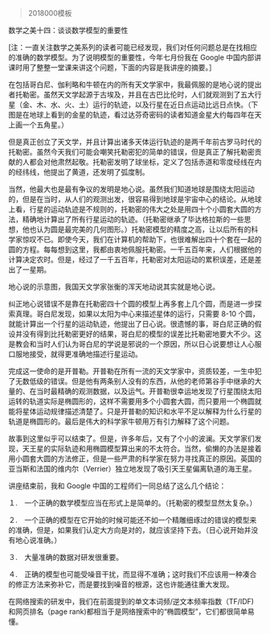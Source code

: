 # 
> 2018000模板





数学之美十四：谈谈数学模型的重要性

[注：一直关注数学之美系列的读者可能已经发现，我们对任何问题总是在找相应的准确的数学模型。为了说明模型的重要性，今年七月份我在 Google 中国内部讲课时用了整整一堂课来讲这个问题，下面的内容是我讲座的摘要。］



在包括哥白尼、伽利略和牛顿在内的所有天文学家中，我最佩服的是地心说的提出者托勒密。虽然天文学起源于古埃及，并且在古巴比伦时，人们就观测到了五大行星（金、木、水、火、土）运行的轨迹，以及行星在近日点运动比远日点快。（下图是在地球上看到的金星的轨迹，看过达芬奇密码的读者知道金星大约每四年在天上画一个五角星。）





但是真正创立了天文学，并且计算出诸多天体运行轨迹的是两千年前古罗马时代的托勒密。虽然今天我们可能会嘲笑托勒密犯的简单的错误，但是真正了解托勒密贡献的人都会对他肃然起敬。托勒密发明了球坐标，定义了包括赤道和零度经线在内的经纬线，他提出了黄道，还发明了弧度制。



当然，他最大也是最有争议的发明是地心说。虽然我们知道地球是围绕太阳运动的，但是在当时，从人们的观测出发，很容易得到地球是宇宙中心的结论。从地球上看，行星的运动轨迹是不规则的，托勒密的伟大之处是用四十个小圆套大圆的方法，精确地计算出了所有行星运动的轨迹。（托勒密继承了毕达格拉斯的一些思想，他也认为圆是最完美的几何图形。）托勒密模型的精度之高，让以后所有的科学家惊叹不已。即使今天，我们在计算机的帮助下，也很难解出四十个套在一起的圆的方程。每每想到这里，我都由衷地佩服托勒密。一千五百年来，人们根据他的计算决定农时。但是，经过了一千五百年，托勒密对太阳运动的累积误差，还是差出了一星期。





地心说的示意图，我国天文学家张衡的浑天地动说其实就是地心说。



纠正地心说错误不是靠在托勒密四十个圆的模型上再多套上几个圆，而是进一步探索真理。哥白尼发现，如果以太阳为中心来描述星体的运行，只需要 8-10 个圆，就能计算出一个行星的运动轨迹，他提出了日心说。很遗憾的事，哥白尼正确的假设并没有得到比托勒密更好的结果，哥白尼的模型的误差比托勒密地要大不少。这是教会和当时人们认为哥白尼的学说是邪说的一个原因，所以日心说要想让人心服口服地接受，就得更准确地描述行星运动。



完成这一使命的是开普勒。开普勒在所有一流的天文学家中，资质较差，一生中犯了无数低级的错误。但是他有两条别人没有的东西，从他的老师第谷手中继承的大量的、在当时最精确的观测数据，以及运气。开普勒很幸运地发现了行星围绕太阳运转的轨道实际是椭圆形的，这样不需要用多个小圆套大圆，而只要用一个椭圆就能将星体运动规律描述清楚了。只是开普勒的知识和水平不足以解释为什么行星的轨道是椭圆形的。最后是伟大的科学家牛顿用万有引力解释了这个问题。



故事到这里似乎可以结束了。但是，许多年后，又有了个小的波澜。天文学家们发现，天王星的实际轨迹和用椭圆模型算出来的不太符合。当然，偷懒的办法是接着用小圆套大圆的方法修正，但是一些严肃的科学家在努力寻找真正的原因。英国的亚当斯和法国的维内尔（Verrier）独立地发现了吸引天王星偏离轨道的海王星。



讲座结束前，我和 Google 中国的工程师们一同总结了这么几个结论：

１.　一个正确的数学模型应当在形式上是简单的。（托勒密的模型显然太复杂。）

２.　一个正确的模型在它开始的时候可能还不如一个精雕细琢过的错误的模型来的准确，但是，如果我们认定大方向是对的，就应该坚持下去。（日心说开始并没有地心说准确。）

３.　大量准确的数据对研发很重要。

４.　正确的模型也可能受噪音干扰，而显得不准确；这时我们不应该用一种凑合的修正方法来弥补它，而是要找到噪音的根源，这也许能通往重大发现。



在网络搜索的研发中，我们在前面提到的单文本词频/逆文本频率指数（TF/IDF) 和网页排名（page rank)都相当于是网络搜索中的“椭圆模型”，它们都很简单易懂。





